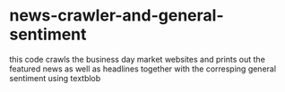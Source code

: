 # news-crawler-and-general-sentiment
this code crawls the business day market websites and prints out the featured news as well as headlines together with the corresping general sentiment using textblob

